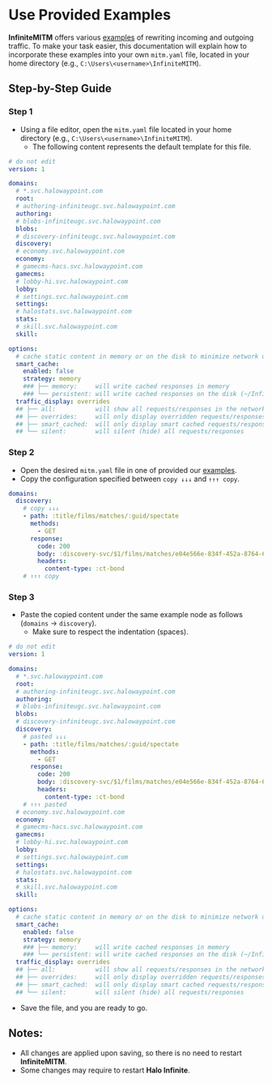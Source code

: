 # Use Provided Examples

**InfiniteMITM** offers various [examples](/examples) of rewriting incoming and outgoing traffic. To make your task easier, this documentation will explain how to incorporate these examples into your own `mitm.yaml` file, located in your home directory (e.g., `C:\Users\<username>\InfiniteMITM`).

## Step-by-Step Guide

### Step 1

-   Using a file editor, open the `mitm.yaml` file located in your home directory (e.g., `C:\Users\<username>\InfiniteMITM`).
    -   The following content represents the default template for this file.

```yaml
# do not edit
version: 1

domains:
  # *.svc.halowaypoint.com
  root:
  # authoring-infiniteugc.svc.halowaypoint.com
  authoring:
  # blobs-infiniteugc.svc.halowaypoint.com
  blobs:
  # discovery-infiniteugc.svc.halowaypoint.com
  discovery:
  # economy.svc.halowaypoint.com
  economy:
  # gamecms-hacs.svc.halowaypoint.com
  gamecms:
  # lobby-hi.svc.halowaypoint.com
  lobby:
  # settings.svc.halowaypoint.com
  settings:
  # halostats.svc.halowaypoint.com
  stats:
  # skill.svc.halowaypoint.com
  skill:

options:
  # cache static content in memory or on the disk to minimize network usage and enhance game's performance
  smart_cache:
    enabled: false
    strategy: memory
    ### ├── memory:     will write cached responses in memory
    ### └── persistent: will write cached responses on the disk (~/InfiniteMITM/cache)
  traffic_display: overrides
  ## ├── all:           will show all requests/responses in the network table
  ## ├── overrides:     will only display overridden requests/responses in the network table
  ## ├── smart_cached:  will only display smart cached requests/responses in the network table
  ## └── silent:        will silent (hide) all requests/responses
```

### Step 2

-   Open the desired `mitm.yaml` file in one of provided our [examples](/examples).
-   Copy the configuration specified between `copy ↓↓↓` and `↑↑↑ copy`.

```yaml
domains:
  discovery:
    # copy ↓↓↓
    - path: :title/films/matches/:guid/spectate
      methods:
        - GET
      response:
        code: 200
        body: :discovery-svc/$1/films/matches/e04e566e-834f-452a-8764-6fea1cd9dfa3/spectate
        headers:
          content-type: :ct-bond
    # ↑↑↑ copy
```

### Step 3

-   Paste the copied content under the same example node as follows (`domains` → `discovery`).
    -   Make sure to respect the indentation (spaces).

```yaml
# do not edit
version: 1

domains:
  # *.svc.halowaypoint.com
  root:
  # authoring-infiniteugc.svc.halowaypoint.com
  authoring:
  # blobs-infiniteugc.svc.halowaypoint.com
  blobs:
  # discovery-infiniteugc.svc.halowaypoint.com
  discovery:
    # pasted ↓↓↓
    - path: :title/films/matches/:guid/spectate
      methods:
        - GET
      response:
        code: 200
        body: :discovery-svc/$1/films/matches/e04e566e-834f-452a-8764-6fea1cd9dfa3/spectate
        headers:
          content-type: :ct-bond
    # ↑↑↑ pasted
  # economy.svc.halowaypoint.com
  economy:
  # gamecms-hacs.svc.halowaypoint.com
  gamecms:
  # lobby-hi.svc.halowaypoint.com
  lobby:
  # settings.svc.halowaypoint.com
  settings:
  # halostats.svc.halowaypoint.com
  stats:
  # skill.svc.halowaypoint.com
  skill:

options:
  # cache static content in memory or on the disk to minimize network usage and enhance game's performance
  smart_cache:
    enabled: false
    strategy: memory
    ### ├── memory:     will write cached responses in memory
    ### └── persistent: will write cached responses on the disk (~/InfiniteMITM/cache)
  traffic_display: overrides
  ## ├── all:           will show all requests/responses in the network table
  ## ├── overrides:     will only display overridden requests/responses in the network table
  ## ├── smart_cached:  will only display smart cached requests/responses in the network table
  ## └── silent:        will silent (hide) all requests/responses
```

-   Save the file, and you are ready to go.

## Notes:

-   All changes are applied upon saving, so there is no need to restart **InfiniteMITM**.
-   Some changes may require to restart **Halo Infinite**.
